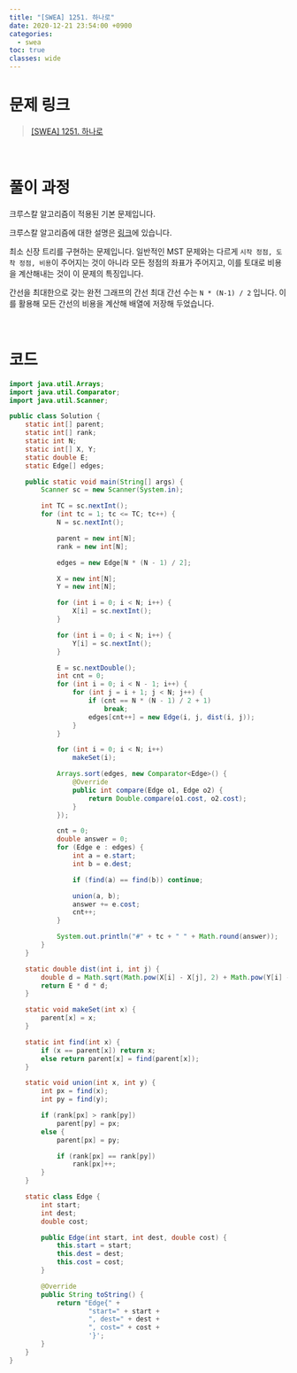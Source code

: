 ```yaml
---
title: "[SWEA] 1251. 하나로"
date: 2020-12-21 23:54:00 +0900
categories:
  - swea
toc: true
classes: wide
---
```


# 문제 링크

> [[SWEA] 1251. 하나로](https://swexpertacademy.com/main/code/problem/problemDetail.do?contestProbId=AV15StKqAQkCFAYD&categoryId=AV15StKqAQkCFAYD&categoryType=CODE)

<br>

# 풀이 과정

크루스칼 알고리즘이 적용된 기본 문제입니다.

크루스칼 알고리즘에 대한 설명은 [링크](http://ddb8036631.github.io/알고리즘/최소-신장-트리)에 있습니다.

최소 신장 트리를 구현하는 문제입니다. 일반적인 MST 문제와는 다르게 `시작 정점, 도착 정점, 비용`이 주어지는 것이 아니라 모든 정점의 좌표가 주어지고, 이를 토대로 비용을 계산해내는 것이 이 문제의 특징입니다.

간선을 최대한으로 갖는 완전 그래프의 간선 최대 간선 수는 `N * (N-1) / 2` 입니다. 이를 활용해 모든 간선의 비용을 계산해 배열에 저장해 두었습니다.

<br>

# 코드

```java
import java.util.Arrays;
import java.util.Comparator;
import java.util.Scanner;

public class Solution {
    static int[] parent;
    static int[] rank;
    static int N;
    static int[] X, Y;
    static double E;
    static Edge[] edges;

    public static void main(String[] args) {
        Scanner sc = new Scanner(System.in);

        int TC = sc.nextInt();
        for (int tc = 1; tc <= TC; tc++) {
            N = sc.nextInt();

            parent = new int[N];
            rank = new int[N];

            edges = new Edge[N * (N - 1) / 2];

            X = new int[N];
            Y = new int[N];

            for (int i = 0; i < N; i++) {
                X[i] = sc.nextInt();
            }

            for (int i = 0; i < N; i++) {
                Y[i] = sc.nextInt();
            }

            E = sc.nextDouble();
            int cnt = 0;
            for (int i = 0; i < N - 1; i++) {
                for (int j = i + 1; j < N; j++) {
                    if (cnt == N * (N - 1) / 2 + 1)
                        break;
                    edges[cnt++] = new Edge(i, j, dist(i, j));
                }
            }

            for (int i = 0; i < N; i++)
                makeSet(i);

            Arrays.sort(edges, new Comparator<Edge>() {
                @Override
                public int compare(Edge o1, Edge o2) {
                    return Double.compare(o1.cost, o2.cost);
                }
            });

            cnt = 0;
            double answer = 0;
            for (Edge e : edges) {
                int a = e.start;
                int b = e.dest;

                if (find(a) == find(b)) continue;

                union(a, b);
                answer += e.cost;
                cnt++;
            }

            System.out.println("#" + tc + " " + Math.round(answer));
        }
    }

    static double dist(int i, int j) {
        double d = Math.sqrt(Math.pow(X[i] - X[j], 2) + Math.pow(Y[i] - Y[j], 2));
        return E * d * d;
    }

    static void makeSet(int x) {
        parent[x] = x;
    }

    static int find(int x) {
        if (x == parent[x]) return x;
        else return parent[x] = find(parent[x]);
    }

    static void union(int x, int y) {
        int px = find(x);
        int py = find(y);

        if (rank[px] > rank[py])
            parent[py] = px;
        else {
            parent[px] = py;

            if (rank[px] == rank[py])
                rank[px]++;
        }
    }

    static class Edge {
        int start;
        int dest;
        double cost;

        public Edge(int start, int dest, double cost) {
            this.start = start;
            this.dest = dest;
            this.cost = cost;
        }

        @Override
        public String toString() {
            return "Edge{" +
                    "start=" + start +
                    ", dest=" + dest +
                    ", cost=" + cost +
                    '}';
        }
    }
}
```
